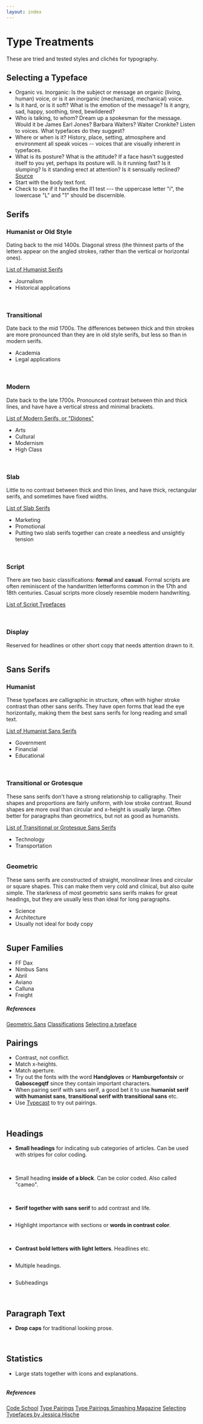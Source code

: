 ```yaml
---
layout: index
---
```


<h1 class="title type-treatments">Type Treatments</h1>
<a href="https://github.com/Magnus-G/Process/edit/gh-pages/type-treatments.md#fullscreen_blob_contents" class="invisible"></a>

<p class="intro">
These are tried and tested styles and clichés for typography.
<p>

Selecting a Typeface
---------------
* Organic vs. Inorganic: Is the subject or message an organic (living, human) voice, or is it an inorganic (mechanized, mechanical) voice.
* Is it hard, or is it soft? What is the emotion of the message? Is it angry, sad, happy, soothing, tired, bewildered?
* Who is talking, to whom? Dream up a spokesman for the message. Would it be James Earl Jones? Barbara Walters? Walter Cronkite? Listen to voices. What typefaces do they suggest?
* Where or when is it? History, place, setting, atmosphere and environment all speak voices -- voices that are visually inherent in typefaces. 
* What is its posture? What is the attitude? If a face hasn't suggested itself to you yet, perhaps its posture will. Is it running fast? Is it slumping? Is it standing erect at attention? Is it sensually reclined? [Source](http://www.graphic-design.com/Type/voice/index.html)
* Start with the body text font. 
* Check to see if it handles the Il1 test --- the uppercase letter "i", the lowercase "L" and "1" should be discernible.

Serifs
-------
### Humanist or Old Style
Dating back to the mid 1400s. Diagonal stress (the thinnest parts of the letters appear on the angled strokes, rather than the vertical or horizontal ones).

[List of Humanist Serifs](https://typekit.com/lists/humanist-serifs)

* Journalism 
* Historical applications

<div class="img-examples">
<a class="popup" href="images/typography/serif-humanist.jpg"><img src="images/typography/serif-humanist.jpg" alt=""></a>
<a class="popup" href="images/typography/serif-humanist2.jpg"><img src="images/typography/serif-humanist2.jpg" alt=""></a>
</div>

### Transitional 
Date back to the mid 1700s. The differences between thick and thin strokes are more pronounced than they are in old style serifs, but less so than in modern serifs.

* Academia
* Legal applications 

<div class="img-examples">
<a class="popup" href="images/typography/serif-transitional.jpg"><img src="images/typography/serif-transitional.jpg" alt=""></a>
<a class="popup" href="images/typography/serif-transitional2.jpg"><img src="images/typography/serif-transitional2.jpg" alt=""></a>
</div>

### Modern
Date back to the late 1700s. Pronounced contrast between thin and thick lines, and have have a vertical stress and minimal brackets. 

[List of Modern Serifs, or "Didones"](https://typekit.com/lists/didones)

* Arts 
* Cultural 
* Modernism
* High Class

<div class="img-examples">
<a class="popup" href="images/typography/serif-modern.jpg"><img src="images/typography/serif-modern.jpg" alt=""></a>
<a class="popup" href="images/typography/serif-modern2.jpg"><img src="images/typography/serif-modern2.jpg" alt=""></a>
</div>

### Slab
Little to no contrast between thick and thin lines, and have thick, rectangular serifs, and sometimes have fixed widths. 

[List of Slab Serifs](https://typekit.com/fonts?classification=slab-serif)

* Marketing
* Promotional
* Putting two slab serifs together can create a needless and unsightly tension

<div class="img-examples">
<a class="popup" href="images/typography/serif-slab.jpg"><img src="images/typography/serif-slab.jpg" alt=""></a>
<a class="popup" href="images/typography/serif-slab2.jpg"><img src="images/typography/serif-slab2.jpg" alt=""></a>
</div>

### Script
There are two basic classifications: **formal** and **casual**. Formal scripts are often reminiscent of the handwritten letterforms common in the 17th and 18th centuries. Casual scripts more closely resemble modern handwriting.

[List of Script Typefaces](https://typekit.com/fonts?classification=handmade)

<div class="img-examples">
<a class="popup" href="images/typography/script1.jpg"><img src="images/typography/script1.jpg" alt=""></a>
<a class="popup" href="images/typography/script2.jpg"><img src="images/typography/script2.jpg" alt=""></a>
</div>


### Display
Reserved for headlines or other short copy that needs attention drawn to it.

<div class="img-examples">
<a class="popup" href="images/typography/display1.jpg"><img src="images/typography/display1.jpg" alt=""></a>
</div>

Sans Serifs
---------------
### Humanist
These typefaces are calligraphic in structure, often with higher stroke contrast than other sans serifs. They have open forms that lead the eye horizontally, making them the best sans serifs for long reading and small text. 

[List of Humanist Sans Serifs](https://typekit.com/lists/humanist-sans-serifs)

* Government
* Financial
* Educational 

<div class="img-examples">
<a class="popup" href="images/typography/sans-humanist.jpg"><img src="images/typography/sans-humanist.jpg" alt=""></a>
<a class="popup" href="images/typography/sans-humanist2.jpg"><img src="images/typography/sans-humanist2.jpg" alt=""></a>
</div>

### Transitional or Grotesque
These sans serifs don't have a strong relationship to calligraphy. Their shapes and proportions are fairly uniform, with low stroke contrast. Round shapes are more oval than circular and x-height is usually large. Often better for paragraphs than geometrics, but not as good as humanists.

[List of Transitional or Grotesque Sans Serifs](https://typekit.com/lists/grotesque-sans-serifs)

* Technology 
* Transportation

<div class="img-examples">
<a class="popup" href="images/typography/sans-transitional.jpg"><img src="images/typography/sans-transitional.jpg" alt=""></a>
</div>

### Geometric
These sans serifs are constructed of straight, monolinear lines and circular or square shapes. This can make them very cold and clinical, but also quite simple. The starkness of most geometric sans serifs makes for great headings, but they are usually less than ideal for long paragraphs.

* Science
* Architecture 
* Usually not ideal for body copy

<div class="img-examples">
<a class="popup" href="images/typography/sans-geometric.jpg"><img src="images/typography/sans-geometric.jpg" alt=""></a>
</div>

Super Families
---------------
* FF Dax
* Nimbus Sans 
* Abril 
* Aviano
* Calluna
* Freight

<div class="ref">
<h5>References</h5>
<a href="https://typekit.com/lists/geometric-sans-serifs">Geometric Sans</a>
<a href="http://www.noupe.com/design/a-crash-course-in-typography-the-basics-of-type.html">Classifications</a>
<a href="http://www.graphic-design.com/Type/voice/index.html">Selecting a typeface</a>
</div>

Pairings
---------------
* Contrast, not conflict.
* Match x-heights.
* Match aperture.
* Try out the fonts with the word **Handgloves** or **Hamburgefontsiv** or **Gaboscegqtf** since they contain important characters.
* When pairing serif with sans serif, a good bet it to use **humanist serif with humanist sans**, **transitional serif with transitional sans** etc.
* Use [Typecast](http://typecast.com) to try out pairings.

<div class="img-examples">
<a class="popup" href="images/typography/pairing1.png"><img src="images/typography/pairing1.png" alt=""></a>
<a class="popup" href="images/typography/pairing2.png"><img src="images/typography/pairing2.png" alt=""></a>
<a class="popup" href="images/typography/pairing3.png"><img src="images/typography/pairing3.png" alt=""></a>
<a class="popup" href="images/typography/pairing4.png"><img src="images/typography/pairing4.png" alt=""></a>
<a class="popup" href="images/typography/pairing5.png"><img src="images/typography/pairing5.png" alt=""></a>
</div>


Headings
---------------
* **Small headings** for indicating sub categories of articles. Can be used with stripes for color coding.

<div class="img-examples">
<a class="popup" href="images/typography/small-heading1.png"><img src="images/typography/small-heading1.png" alt=""></a>
<a class="popup" href="images/typography/small-heading2.png"><img src="images/typography/small-heading2.png" alt=""></a>
<a class="popup" href="images/typography/small-heading3.png"><img src="images/typography/small-heading3.png" alt=""></a>
</div>

* Small heading **inside of a block**. Can be color coded. Also called "cameo".

<div class="img-examples">
<a class="popup" href="images/typography/in-block-heading1.png"><img src="images/typography/in-block-heading1.png" alt=""></a>
<a class="popup" href="images/typography/in-block-heading2.png"><img src="images/typography/in-block-heading2.png" alt=""></a>
<a class="popup" href="images/typography/in-block-heading3.jpg"><img src="images/typography/in-block-heading3.jpg" alt=""></a>
</div>

* **Serif together with sans serif** to add contrast and life.

<div class="img-examples">
<a class="popup" href="images/typography/serif-sans-serif1.png"><img src="images/typography/serif-sans-serif1.png" alt=""></a>
</div>

* Highlight importance with sections or **words in contrast color**.

<div class="img-examples">
<a class="popup" href="images/typography/contrast-color-words1.jpg"><img src="images/typography/contrast-color-words1.jpg" alt=""></a>
<a class="popup" href="images/typography/contrast-color-words2.jpg"><img src="images/typography/contrast-color-words2.jpg" alt=""></a>
<a class="popup" href="images/typography/contrast-color-words3.jpg"><img src="images/typography/contrast-color-words3.jpg" alt=""></a>
<a class="popup" href="images/typography/contrast-color-words4.jpg"><img src="images/typography/contrast-color-words4.jpg" alt=""></a>
</div>

* **Contrast bold letters with light letters**. Headlines etc.

<div class="img-examples">
<a class="popup" href="images/typography/bold-light2.png"><img src="images/typography/bold-light2.png" alt=""></a>
</div>

* Multiple headings.

<div class="img-examples">
<a class="popup" href="images/typography/multiple-headings1.png"><img src="images/typography/multiple-headings1.png" alt=""></a>
</div>

* Subheadings
<div class="img-examples">
<a class="popup" href="images/typography/subhead1.jpg"><img src="images/typography/subhead1.jpg" alt=""></a>
<a class="popup" href="images/typography/subhead2.jpg"><img src="images/typography/subhead2.jpg" alt=""></a>
<a class="popup" href="images/typography/subhead3.jpg"><img src="images/typography/subhead3.jpg" alt=""></a>
<a class="popup" href="images/typography/subhead4.jpg"><img src="images/typography/subhead4.jpg" alt=""></a>
<a class="popup" href="images/typography/subhead5.jpg"><img src="images/typography/subhead5.jpg" alt=""></a>
<a class="popup" href="images/typography/running-in-subhead.jpg"><img src="images/typography/running-in-subhead.jpg" alt=""></a>
</div>

Paragraph Text
---------------
* **Drop caps** for traditional looking prose.

<div class="img-examples">
<a class="popup" href="images/typography/drop-cap1.jpg"><img src="images/typography/drop-cap1.jpg" alt=""></a>
<a class="popup" href="images/typography/drop-cap2.jpg"><img src="images/typography/drop-cap2.jpg" alt=""></a>
</div>

Statistics
---------------
* Large stats together with icons and explanations.

<div class="img-examples">
<a class="popup" href="images/typography/large-stats1.png"><img src="images/typography/large-stats1.png" alt=""></a>
</div>

<div class="ref">
<h5>References</h5>
<a href="http://design.codeschool.com/">Code School</a>
<a href="http://www.creativebloq.com/typography/20-perfect-type-pairings-3132120">Type Pairings</a>
<a href="http://www.smashingmagazine.com/2010/11/04/best-practices-of-combining-typefaces/">Type Pairings Smashing Magazine</a>
<a href="http://jessicahische.is/talkingtype">Selecting Typefaces by Jessica Hische</a>
</div>
